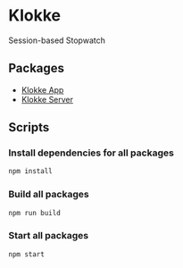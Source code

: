 # Klokke

Session-based Stopwatch

## Packages

- [Klokke App](./packages/app/README.md)
- [Klokke Server](./packages/server/README.md)

## Scripts

### Install dependencies for all packages

```bash
npm install
```

### Build all packages

```bash
npm run build
```

### Start all packages

```bash
npm start
```
